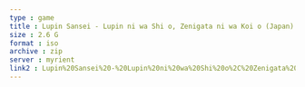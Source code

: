 ```yaml
---
type : game
title : Lupin Sansei - Lupin ni wa Shi o, Zenigata ni wa Koi o (Japan)
size : 2.6 G
format : iso
archive : zip
server : myrient
link2 : Lupin%20Sansei%20-%20Lupin%20ni%20wa%20Shi%20o%2C%20Zenigata%20ni%20wa%20Koi%20o%20%28Japan%29
---
```

